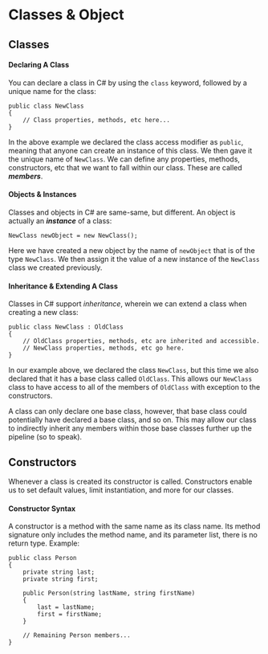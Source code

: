 # Classes & Object

## Classes

#### Declaring A Class

You can declare a class in C# by using the `class` keyword, followed by a unique name for the class:

```
public class NewClass
{
    // Class properties, methods, etc here...
}
```

In the above example we declared the class access modifier as `public`, meaning that anyone can create an instance of this class. We then gave it the unique name of `NewClass`. We can define any properties, methods, constructors, etc that we want to fall within our class. These are called _**members**_.

#### Objects & Instances

Classes and objects in C# are same-same, but different. An object is actually an _**instance**_ of a class:

```
NewClass newObject = new NewClass();
```

Here we have created a new object by the name of `newObject` that is of the type `NewClass`. We then assign it the value of a new instance of the `NewClass` class we created previously.

#### Inheritance & Extending A Class

Classes in C# support _inheritance_, wherein we can extend a class when creating a new class:

```
public class NewClass : OldClass
{
    // OldClass properties, methods, etc are inherited and accessible.
    // NewClass properties, methods, etc go here.
}
```

In our example above, we declared the class `NewClass`, but this time we also declared that it has a base class called `OldClass`. This allows our `NewClass` class to have access to all of the members of `OldClass` with exception to the constructors.

A class can only declare one base class, however, that base class could potentially have declared a base class, and so on. This may allow our class to indirectly inherit any members within those base classes further up the pipeline (so to speak).

## Constructors

Whenever a class is created its constructor is called. Constructors enable us to set default values, limit instantiation, and more for our classes.

#### Constructor Syntax

A constructor is a method with the same name as its class name. Its method signature only includes the method name, and its parameter list, there is no return type. Example:

```
public class Person
{
    private string last;
    private string first;

    public Person(string lastName, string firstName)
    {
        last = lastName;
        first = firstName;
    }

    // Remaining Person members...
}
```
